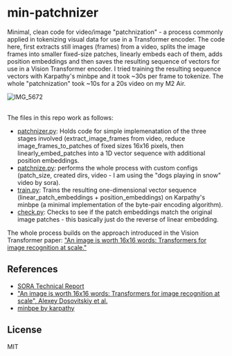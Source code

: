 # min-patchnizer

Minimal, clean code for video/image "patchnization" - a process commonly applied in tokenizing visual data for use in a Transformer encoder. The code here, first extracts still images (frames) from a video, splits the image frames into smaller fixed-size patches, linearly embeds each of them, adds position embeddings and then saves the resulting sequence of vectors for use in a Vision Transformer encoder. I tried training the resulting sequence vectors with Karpathy's minbpe and it took ~30s per frame to tokenize. The whole "patchnization" took ~10s for a 20s video on my M2 Air.

![IMG_5672](https://github.com/Jaykef/min-patchnizer/assets/11355002/de2eb521-58d5-4308-b061-19a32217cbb2)
<br><br>

The files in this repo work as follows:

<ul>
  <li><a href="https://github.com/Jaykef/min-patchnizer/blob/main/patchnizer.py">patchnizer.py</a>: Holds code for simple implemenatation of the three stages involved (extract_image_frames from video, reduce image_frames_to_patches of fixed sizes 16x16 pixels, then linearly_embed_patches into a 1D vector sequence with additional position embeddings.</li>
  
  <li><a href="https://github.com/Jaykef/min-patchnizer/blob/main/patchnize.py">patchnize.py</a>: performs the whole process with custom configs (patch_size, created dirs, video - I am using the "dogs playing in snow" video by sora).</li>

  <li><a href="https://github.com/Jaykef/min-patchnizer/blob/main/patchnize.py">train.py</a>: Trains the resulting one-dimensional vector sequence (linear_patch_embeddings + position_embeddings) on Karpathy's minbpe (a minimal implementation of the byte-pair encoding algorithm).</li>

  <li><a href="https://github.com/Jaykef/min-patchnizer/blob/main/patchnize.py">check.py</a>: Checks to see if the patch embeddings match the original image patches - this basically just do the reverse of linear embedding.</li>
</ul>


The whole process builds on the approach introduced in the Vision Transformer paper: <a href="https://arxiv.org/abs/2010.11929">"An image is worth 16x16 words: Transformers for image recognition at scale."</a>

## References
<ul>
  <li><a href="https://openai.com/research/video-generation-models-as-world-simulators">SORA Technical Report</a></li>
  
  <li><a href="https://arxiv.org/abs/2010.11929">"An image is worth 16x16 words: Transformers for image recognition at scale", Alexey Dosovitskiy et al.</a></li>

  <li><a href="https://github.com/karpathy/minbpe#:~:text=/-,minbpe,-Type">minbpe by karpathy</a></li>
</ul>

## License
MIT

